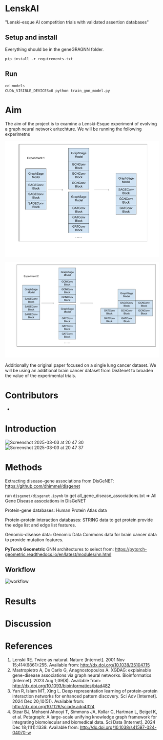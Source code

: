 # LenskAI

"Lenski-esque AI competition trials with validated assertion databases"

## Setup and install
Everything should be in the geneGRAGNN folder.

    pip install -r requirements.txt

## Run

    cd models
    CUDA_VISIBLE_DEVICES=0 python train_gnn_model.py 


# Aim

The aim of the project is to examine a Lenski-Esque experiment of evolving a graph neural network aritechture.  We will be running the following experimetns

![experiment1](Experiment1.png)

![experiment2](Experiment2.png)

Additionally the original paper focused on a single lung cancer dataset.  We will be using an additional brain cancer dataset from DisGenet to broaden the value of the experimental trials.  


# Contributors

- 

# Introduction

<img width="795" alt="Screenshot 2025-03-03 at 20 47 30" src="https://github.com/user-attachments/assets/19681a5d-355d-4b5f-8d18-508330dc073a" />

<img width="367" alt="Screenshot 2025-03-03 at 20 47 37" src="https://github.com/user-attachments/assets/39e8d1d0-e607-4281-a560-f0ee473e3ab6" />

# Methods

Extracting disease–gene associations from DisGeNET: https://github.com/dhimmel/disgenet

run `disgenet/disgenet.ipynb` to get all_gene_disease_associations.txt => All Gene Disease associations in DisGeNET

Protein-gene databases: Human Protein Atlas data

Protein-protein interaction databases: STRING data to get protein provide the edge list and edge list features.

Genomic-disease data: Genomic Data Commons data for brain cancer data to provide mutation features.

**PyTorch Geometric** GNN architectures to select from: https://pytorch-geometric.readthedocs.io/en/latest/modules/nn.html

## Workflow

![workflow](https://github.com/user-attachments/assets/929e7817-d43d-4cf4-b5d3-271b6a573ed3)

# Results

# Discussion

# References

1. Lenski RE. Twice as natural. Nature [Internet]. 2001 Nov 15;414(6861):255. Available from: http://dx.doi.org/10.1038/35104715
2. Mastropietro A, De Carlo G, Anagnostopoulos A. XGDAG: explainable gene-disease associations via graph neural networks. Bioinformatics [Internet]. 2023 Aug 1;39(8). Available from: http://dx.doi.org/10.1093/bioinformatics/btad482
3. Yan R, Islam MT, Xing L. Deep representation learning of protein-protein interaction networks for enhanced pattern discovery. Sci Adv [Internet]. 2024 Dec 20;10(51). Available from: http://dx.doi.org/10.1126/sciadv.adq4324
4. Stear BJ, Mohseni Ahooyi T, Simmons JA, Kollar C, Hartman L, Beigel K, et al. Petagraph: A large-scale unifying knowledge graph framework for integrating biomolecular and biomedical data. Sci Data [Internet]. 2024 Dec 18;11(1):1338. Available from: http://dx.doi.org/10.1038/s41597-024-04070-w
